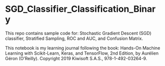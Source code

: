 # SGD_Classifier_Classification_Binary
This repo contains sample code for: Stochastic Gradient Descent (SGD) classifier, Stratified Sampling, ROC and AUC, and Confusion Matrix.

This notebook is my learning journal following the book:
Hands-On Machine Learning with
Scikit-Learn, Keras, and TensorFlow, 2nd Edition, by Aurélien Géron (O’Reilly).
Copyright 2019 Kiwisoft S.A.S., 978-1-492-03264-9.
